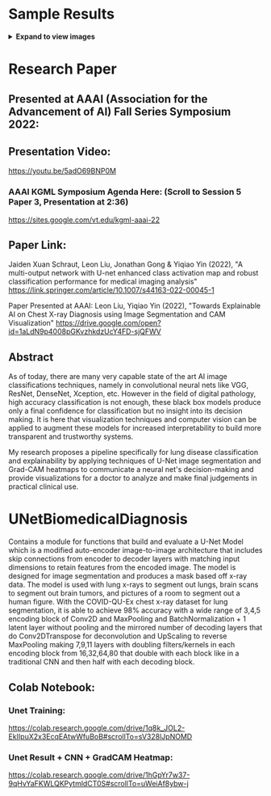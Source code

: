 # Sample Results
<details>

<summary><b>Expand to view images</b></summary>

#### U-Net Ex:
<img width="800" alt="UNet(5E16F) Results" src="https://user-images.githubusercontent.com/103869590/202833418-8b14db95-2513-47ed-a7a0-4cd2bd049e7f.PNG">

#### GradCAM Heatmap Ex
<img width="430" alt="DenseNet201_Last_Img150" src="https://user-images.githubusercontent.com/103869590/179291908-def12ab5-6b3e-498d-9436-d2a57828effc.png">

</details>

# Research Paper 

## Presented at AAAI (Association for the Advancement of AI) Fall Series Symposium 2022:

## Presentation Video:
https://youtu.be/5adO69BNP0M

### AAAI KGML Symposium Agenda Here: (Scroll to Session 5 Paper 3, Presentation at 2:36)
https://sites.google.com/vt.edu/kgml-aaai-22 

## Paper Link: 
Jaiden Xuan Schraut, Leon Liu, Jonathan Gong & Yiqiao Yin (2022), "A multi-output network with U-net enhanced class activation map and robust classification performance for medical imaging analysis"
https://link.springer.com/article/10.1007/s44163-022-00045-1

Paper Presented at AAAI:
Leon Liu, Yiqiao Yin (2022), "Towards Explainable AI on Chest X-ray Diagnosis using Image Segmentation and CAM Visualization"
https://drive.google.com/open?id=1aLdN9p4008pGKvzhkdzUcY4FD-sjQFWV

## Abstract
As of today, there are many very capable state of the art AI image classifications techniques, namely in convolutional neural nets like VGG, ResNet, DenseNet, Xception, etc. However in the field of digital pathology, high accuracy classification is not enough, these black box models produce only a final confidence for classification but no insight into its decision making. It is here that visualization techniques and computer vision can be applied to augment these models for increased interpretability to build more transparent and trustworthy systems. 

My research proposes a pipeline specifically for lung disease classification and explainability by applying techniques of U-Net image segmentation and Grad-CAM heatmaps to communicate a neural net's decision-making and provide visualizations for a doctor to analyze and make final judgements in practical clinical use.

# UNetBiomedicalDiagnosis
Contains a module for functions that build and evaluate a U-Net Model which is a modified auto-encoder image-to-image architecture that includes skip connections from encoder to decoder layers with matching input dimensions to retain features from the encoded image. The model is designed for image segmentation and produces a mask based off x-ray data. The model is used with lung x-rays to segment out lungs, brain scans to segment out brain tumors, and pictures of a room to segment out a human figure. With the COVID-QU-Ex chest x-ray dataset for lung segmentation, it is able to achieve 98% accuracy with a wide range of 3,4,5 encoding block of Conv2D and MaxPooling and BatchNormalization + 1 latent layer without pooling and the mirrored number of decoding layers that do Conv2DTranspose for deconvolution and UpScaling to reverse MaxPooling making 7,9,11 layers with doubling filters/kernels in each encoding block from 16,32,64,80 that double with each block like in a traditional CNN and then half with each decoding block.

## Colab Notebook:
### Unet Training: 
https://colab.research.google.com/drive/1q8k_JOL2-EkIIpuX2x3EcqEAtwWfuBoB#scrollTo=sV328lJpNOMD 

### Unet Result + CNN + GradCAM Heatmap: 
https://colab.research.google.com/drive/1hGpYr7w37-9qHvYaFKWLQKPytmldCT0S#scrollTo=uWeiAf8ybw-j
